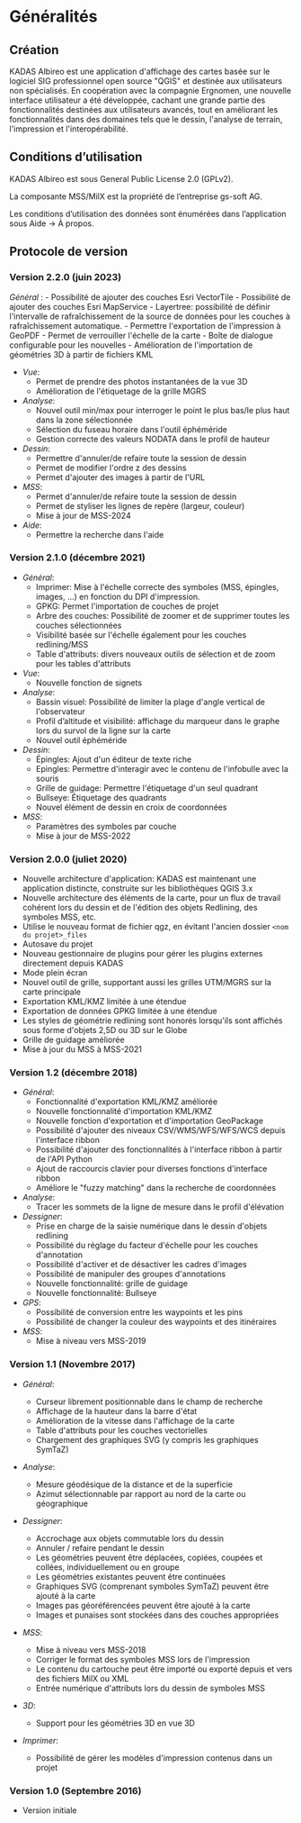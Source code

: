 # Généralités

## <a name="sec0"></a>Création

KADAS Albireo est une application d'affichage des cartes basée sur le logiciel SIG professionnel open source "QGIS" et destinée aux utilisateurs non spécialisés. En coopération avec la compagnie Ergnomen, une nouvelle interface utilisateur a été développée, cachant une grande partie des fonctionnalités destinées aux utilisateurs avancés, tout en améliorant les fonctionnalités dans des domaines tels que le dessin, l'analyse de terrain, l'impression et l'interopérabilité.

## <a name="sec1"></a>Conditions d’utilisation

KADAS Albireo est sous General Public License 2.0 (GPLv2).

La composante MSS/MilX est la propriété de l’entreprise gs-soft AG.

Les conditions d’utilisation des données sont énumérées dans l’application sous Aide → À propos.

## <a name="sec3"></a>Protocole de version

### Version 2.2.0 (juin 2023)
*Général* :
    - Possibilité de ajouter des couches Esri VectorTile
    - Possibilité de ajouter des couches Esri MapService
    - Layertree: possibilité de définir l'intervalle de rafraîchissement de la source de données pour les couches à rafraîchissement automatique.
    - Permettre l'exportation de l'impression à GeoPDF
    - Permet de verrouiller l'échelle de la carte
    - Boîte de dialogue configurable pour les nouvelles
    - Amélioration de l'importation de géométries 3D à partir de fichiers KML
* *Vue*:
    - Permet de prendre des photos instantanées de la vue 3D
    - Amélioration de l'étiquetage de la grille MGRS
* *Analyse*:
    - Nouvel outil min/max pour interroger le point le plus bas/le plus haut dans la zone sélectionnée
    - Sélection du fuseau horaire dans l'outil éphéméride
    - Gestion correcte des valeurs NODATA dans le profil de hauteur
* *Dessin*:
    - Permettre d'annuler/de refaire toute la session de dessin
    - Permet de modifier l'ordre z des dessins
    - Permet d'ajouter des images à partir de l'URL
* *MSS*:
    - Permet d'annuler/de refaire toute la session de dessin
    - Permet de styliser les lignes de repère (largeur, couleur)
    - Mise à jour de MSS-2024
* *Aide*:
    - Permettre la recherche dans l'aide

### Version 2.1.0 (décembre 2021)
* *Général*:
    - Imprimer: Mise à l'échelle correcte des symboles (MSS, épingles, images, ...) en fonction du DPI d'impression.
    - GPKG: Permet l'importation de couches de projet
    - Arbre des couches: Possibilité de zoomer et de supprimer toutes les couches sélectionnées
    - Visibilité basée sur l'échelle également pour les couches redlining/MSS
    - Table d'attributs: divers nouveaux outils de sélection et de zoom pour les tables d'attributs
* *Vue*:
    - Nouvelle fonction de signets
* *Analyse*:
    - Bassin visuel: Possibilité de limiter la plage d'angle vertical de l'observateur
    - Profil d’altitude et visibilité: affichage du marqueur dans le graphe lors du survol de la ligne sur la carte
    - Nouvel outil éphéméride
* *Dessin*:
    - Épingles: Ajout d'un éditeur de texte riche
    - Epingles: Permettre d'interagir avec le contenu de l'infobulle avec la souris
    - Grille de guidage: Permettre l'étiquetage d'un seul quadrant
    - Bullseye: Étiquetage des quadrants
    - Nouvel élément de dessin en croix de coordonnées
* *MSS*:
    - Paramètres des symboles par couche
    - Mise à jour de MSS-2022


### Version 2.0.0 (juliet 2020)
- Nouvelle architecture d'application: KADAS est maintenant une application distincte, construite sur les bibliothèques QGIS 3.x
- Nouvelle architecture des éléments de la carte, pour un flux de travail cohérent lors du dessin et de l'édition des objets Redlining, des symboles MSS, etc.
- Utilise le nouveau format de fichier qgz, en évitant l'ancien dossier `<nom du projet>_files`
- Autosave du projet
- Nouveau gestionnaire de plugins pour gérer les plugins externes directement depuis KADAS
- Mode plein écran
- Nouvel outil de grille, supportant aussi les grilles UTM/MGRS sur la carte principale
- Exportation KML/KMZ limitée à une étendue
- Exportation de données GPKG limitée à une étendue
- Les styles de géométrie redlining sont honorés lorsqu'ils sont affichés sous forme d'objets 2,5D ou 3D sur le Globe
- Grille de guidage améliorée
- Mise à jour du MSS à MSS-2021

### Version 1.2 (décembre 2018)
* *Général*:
    - Fonctionnalité d'exportation KML/KMZ améliorée
    - Nouvelle fonctionnalité d'importation KML/KMZ
    - Nouvelle fonction d'exportation et d'importation GeoPackage
    - Possibilité d'ajouter des niveaux CSV/WMS/WFS/WFS/WCS depuis l'interface ribbon
    - Possibilité d'ajouter des fonctionnalités à l'interface ribbon à partir de l'API Python
    - Ajout de raccourcis clavier pour diverses fonctions d'interface ribbon
    - Améliore le "fuzzy matching" dans la recherche de coordonnées
* *Analyse*:
    - Tracer les sommets de la ligne de mesure dans le profil d'élévation
* *Dessigner*:
    - Prise en charge de la saisie numérique dans le dessin d'objets redlining
    - Possibilité du réglage du facteur d'échelle pour les couches d'annotation
    - Possibilité d'activer et de désactiver les cadres d'images
    - Possibilité de manipuler des groupes d'annotations
    - Nouvelle fonctionnalité: grille de guidage
    - Nouvelle fonctionnalité: Bullseye
* *GPS*:
    - Possibilité de conversion entre les waypoints et les pins
    - Possibilité de changer la couleur des waypoints et des itinéraires
* *MSS*:
    - Mise à niveau vers MSS-2019

### Version 1.1 (Novembre 2017)

* *Général*:
    - Curseur librement positionnable dans le champ de recherche
    - Affichage de la hauteur dans la barre d'état
    - Amélioration de la vitesse dans l'affichage de la carte
    - Table d'attributs pour les couches vectorielles
    - Chargement des graphiques SVG (y compris les graphiques SymTaZ)

* *Analyse*:
    - Mesure géodésique de la distance et de la superficie
    - Azimut sélectionnable par rapport au nord de la carte ou géographique

* *Dessigner*:
    - Accrochage aux objets commutable lors du dessin
    - Annuler / refaire pendant le dessin
    - Les géométries peuvent être déplacées, copiées, coupées et collées, individuellement ou en groupe
    - Les géométries existantes peuvent être continuées
    - Graphiques SVG (comprenant symboles SymTaZ) peuvent être ajouté à la carte
    - Images pas géoréférencées peuvent être ajouté à la carte
    - Images et punaises sont stockées dans des couches appropriées

* *MSS*:
    - Mise à niveau vers MSS-2018
    - Corriger le format des symboles MSS lors de l'impression
    - Le contenu du cartouche peut être importé ou exporté depuis et vers des fichiers MilX ou XML
    - Entrée numérique d'attributs lors du dessin de symboles MSS

* *3D*:
    - Support pour les géométries 3D en vue 3D

* *Imprimer*:
    - Possibilité de gérer les modèles d'impression contenus dans un projet

### Version 1.0 (Septembre 2016)
* Version initiale


